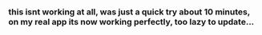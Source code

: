 ### this isnt working at all, was just a quick try about 10 minutes, on my real app its now working perfectly, too lazy to update...
